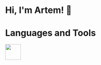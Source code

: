# Hi, I'm Artem! 👋

# Languages and Tools

<img src="https://cdn.jsdelivr.net/gh/devicons/devicon/icons/javascript/javascript-plain.svg" width="50" heigth="50"/>
          
<!--
**mopjiex/mopjiex** is a ✨ _special_ ✨ repository because its `README.md` (this file) appears on your GitHub profile.

Here are some ideas to get you started:

- 🔭 I’m currently working on ...
- 🌱 I’m currently learning ...
- 👯 I’m looking to collaborate on ...
- 🤔 I’m looking for help with ...
- 💬 Ask me about ...
- 📫 How to reach me: ...
- 😄 Pronouns: ...
- ⚡ Fun fact: ...
-->
